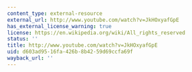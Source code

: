 ```yaml
---
content_type: external-resource
external_url: http://www.youtube.com/watch?v=JkHOxyafGpE
has_external_license_warning: true
license: https://en.wikipedia.org/wiki/All_rights_reserved
status: ''
title: http://www.youtube.com/watch?v=JkHOxyafGpE
uid: d603ad95-16fa-426b-8b42-59d69ccfa69f
wayback_url: ''
---
```

